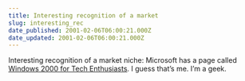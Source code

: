 ```yaml
---
title: Interesting recognition of a market
slug: interesting_rec
date_published: 2001-02-06T06:00:21.000Z
date_updated: 2001-02-06T06:00:21.000Z
---
```


Interesting recognition of a market niche: Microsoft has a page called [Windows 2000 for Tech Enthusiasts](http://www.microsoft.com/windows2000/techenthusiast/). I guess that’s me. I’m a geek.
